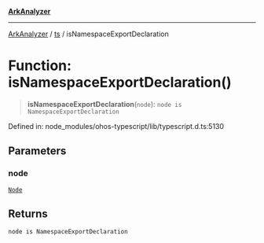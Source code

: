 [**ArkAnalyzer**](../../../../README.md)

***

[ArkAnalyzer](../../../../globals.md) / [ts](../README.md) / isNamespaceExportDeclaration

# Function: isNamespaceExportDeclaration()

> **isNamespaceExportDeclaration**(`node`): `node is NamespaceExportDeclaration`

Defined in: node\_modules/ohos-typescript/lib/typescript.d.ts:5130

## Parameters

### node

[`Node`](../interfaces/Node.md)

## Returns

`node is NamespaceExportDeclaration`
